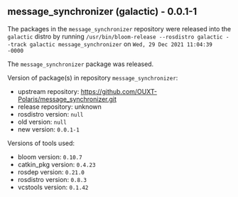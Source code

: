 ## message_synchronizer (galactic) - 0.0.1-1

The packages in the `message_synchronizer` repository were released into the `galactic` distro by running `/usr/bin/bloom-release --rosdistro galactic --track galactic message_synchronizer` on `Wed, 29 Dec 2021 11:04:39 -0000`

The `message_synchronizer` package was released.

Version of package(s) in repository `message_synchronizer`:

- upstream repository: https://github.com/OUXT-Polaris/message_synchronizer.git
- release repository: unknown
- rosdistro version: `null`
- old version: `null`
- new version: `0.0.1-1`

Versions of tools used:

- bloom version: `0.10.7`
- catkin_pkg version: `0.4.23`
- rosdep version: `0.21.0`
- rosdistro version: `0.8.3`
- vcstools version: `0.1.42`


